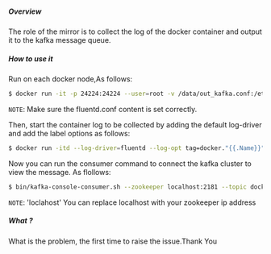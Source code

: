 ##### Overview
The role of the mirror is to collect the log of the docker container and output it to the kafka message queue. 
##### How to use it
Run on each docker node,As follows:
```BASH
$ docker run -it -p 24224:24224 --user=root -v /data/out_kafka.conf:/etc/td-agent/out_kafka.conf -e FLUENTD_CONF=out_kafka.conf flunet-one
```

`NOTE`: Make sure the fluentd.conf content is set correctly.

Then, start the container log to be collected by adding the default log-driver and add the label options as follows:
```BASH
$ docker run -itd --log-driver=fluentd --log-opt tag=docker."{{.Name}}" -p 80:80 httpd
```

Now you can run the consumer command to connect the kafka cluster to view the message. As flollows:
```BASH
$ bin/kafka-console-consumer.sh --zookeeper localhost:2181 --topic docker_log --from-beginning

```

`NOTE`: 'loclahost' You can replace localhost with your zookeeper ip address

##### What ?
What is the problem, the first time to raise the issue.Thank You
